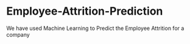# Employee-Attrition-Prediction
We have used Machine Learning to Predict the Employee Attrition for a company
